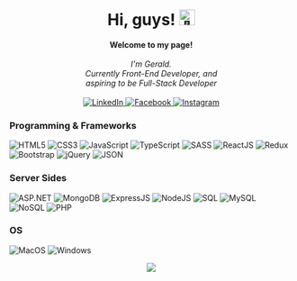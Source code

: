 <h1 align="center">Hi, guys! <img src="https://github.com/gerald-encabo" width="28px" alt="👋"></h1>

<p align="center">
    <b>Welcome to my page!</b><br><br>
    <i>
        I'm Gerald.<br>
        Currently Front-End Developer, and<br>
        aspiring to be Full-Stack Developer<br>
    </i><br>
    <a href="https://www.linkedin.com/in/gerald-encabo/">
        <img src="https://img.shields.io/badge/LinkedIn-blue?style=flat-square&logo=linkedin" alt="LinkedIn">
    </a>
    <a href="https://www.facebook.com/gerald.encabo.5/">
        <img src="https://img.shields.io/badge/Facebook-blue?style=flat-square&logo=kaggle" alt="Facebook">
    </a>
    <a href="https://www.instagram.com/iamgeerald/">
        <img src="https://img.shields.io/badge/Instagram-blue?style=flat-square&logo=kaggle" alt="Instagram">
    </a>
</p>

### Programming & Frameworks
![HTML5](https://img.shields.io/badge/html-black?style=for-the-badge&logo=html)
![CSS3](https://img.shields.io/badge/css3-black?style=for-the-badge&logo=css3)
![JavaScript](https://img.shields.io/badge/javascript-black?style=for-the-badge&logo=javascript)
![TypeScript](https://img.shields.io/badge/typescript-black?style=for-the-badge&logo=typescript)
![SASS](https://img.shields.io/badge/sass-black?style=for-the-badge&logo=sass)
![ReactJS](https://img.shields.io/badge/reactjs-black?style=for-the-badge&logo=reactjs)
![Redux](https://img.shields.io/badge/redux-black?style=for-the-badge&logo=redux)
![Bootstrap](https://img.shields.io/badge/bootstrap-black?style=for-the-badge&logo=bootstrap)
![jQuery](https://img.shields.io/badge/jquery-black?style=for-the-badge&logo=jquery)
![JSON](https://img.shields.io/badge/json-black?style=for-the-badge&logo=json)

### Server Sides
![ASP.NET](https://img.shields.io/badge/django-black?style=for-the-badge&logo=django)
![MongoDB](https://img.shields.io/badge/react-black?style=for-the-badge&logo=react)
![ExpressJS](https://img.shields.io/badge/expressjs-black?style=for-the-badge&logo=expressjs)
![NodeJS](https://img.shields.io/badge/nodejs-black?style=for-the-badge&logo=nodejs)
![SQL](https://img.shields.io/badge/sql-black?style=for-the-badge&logo=sql)
![MySQL](https://img.shields.io/badge/mysql-black?style=for-the-badge&logo=mysql)
![NoSQL](https://img.shields.io/badge/nosqlL-black?style=for-the-badge&logo=nosql)
![PHP](https://img.shields.io/badge/php-black?style=for-the-badge&logo=php)

### OS
![MacOS](https://img.shields.io/badge/MacOS-black?style=for-the-badge&logo=MacOS)
![Windows](https://img.shields.io/badge/Windows-black?style=for-the-badge&logo=Windows)

<p align="center">
  <a href="https://github.com/gerald-encabo">
    <img src="https://komarev.com/ghpvc/?username=wervlad&color=blue&style=flat)" />
  </a>
</p>
<!--

- 🔭 I’m currently working on ...
- 🌱 I’m currently learning ...
- 👯 I’m looking to collaborate on ...
- 🤔 I’m looking for help with ...
- 💬 Ask me about ...
- 📫 How to reach me: ...
- 😄 Pronouns: ...
- ⚡ Fun fact: ...
-->
